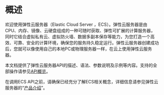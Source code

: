 # 概述<a name="ecs"></a>

欢迎使用弹性云服务器（Elastic Cloud Server ，ECS）。弹性云服务器是由CPU、内存、镜像、云硬盘组成的一种可随时获取、弹性可扩展的计算服务器，同时它结合虚拟私有云、虚拟防火墙、数据多副本保存等能力，为您打造一个高效、可靠、安全的计算环境，确保您的服务持久稳定运行。弹性云服务器创建成功后，您就可以像使用自己的本地PC或物理服务器一样，在云上使用弹性云服务器。

本文档提供了弹性云服务器API的描述、语法、参数说明及示例等内容。支持的全部操作请参见[API概览](API概览.md)。

在调用ECS API之前，请确保已经充分了解ECS相关概念，详细信息请参见弹性云服务器的“[产品介绍](https://support.huaweicloud.com/productdesc-ecs/zh-cn_topic_0013771112.html)”。

